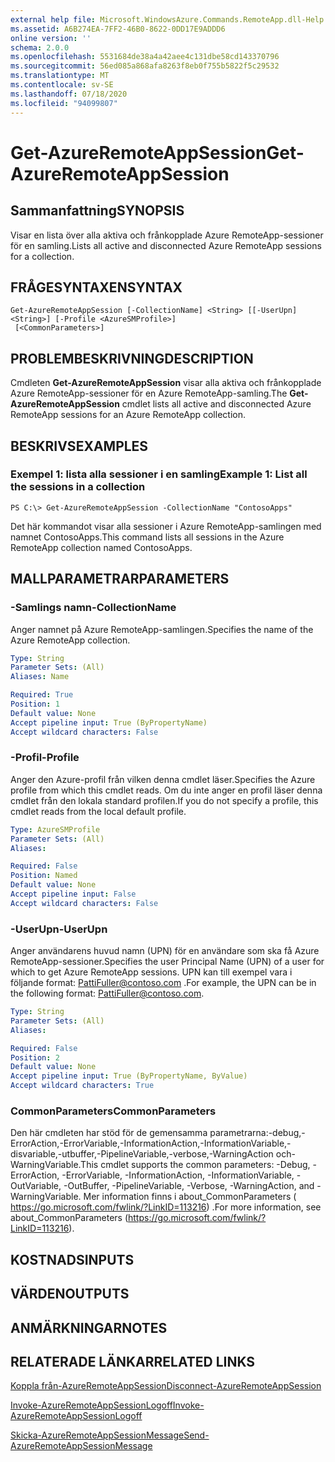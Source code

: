 ```yaml
---
external help file: Microsoft.WindowsAzure.Commands.RemoteApp.dll-Help.xml
ms.assetid: A6B274EA-7FF2-46B0-8622-0DD17E9ADDD6
online version: ''
schema: 2.0.0
ms.openlocfilehash: 5531684de38a4a42aee4c131dbe58cd143370796
ms.sourcegitcommit: 56ed085a868afa8263f8eb0f755b5822f5c29532
ms.translationtype: MT
ms.contentlocale: sv-SE
ms.lasthandoff: 07/18/2020
ms.locfileid: "94099807"
---
```

# <span data-ttu-id="5d646-101">Get-AzureRemoteAppSession</span><span class="sxs-lookup"><span data-stu-id="5d646-101">Get-AzureRemoteAppSession</span></span>

## <span data-ttu-id="5d646-102">Sammanfattning</span><span class="sxs-lookup"><span data-stu-id="5d646-102">SYNOPSIS</span></span>
<span data-ttu-id="5d646-103">Visar en lista över alla aktiva och frånkopplade Azure RemoteApp-sessioner för en samling.</span><span class="sxs-lookup"><span data-stu-id="5d646-103">Lists all active and disconnected Azure RemoteApp sessions for a collection.</span></span>

## <span data-ttu-id="5d646-104">FRÅGESYNTAXEN</span><span class="sxs-lookup"><span data-stu-id="5d646-104">SYNTAX</span></span>

```
Get-AzureRemoteAppSession [-CollectionName] <String> [[-UserUpn] <String>] [-Profile <AzureSMProfile>]
 [<CommonParameters>]
```

## <span data-ttu-id="5d646-105">PROBLEMBESKRIVNING</span><span class="sxs-lookup"><span data-stu-id="5d646-105">DESCRIPTION</span></span>
<span data-ttu-id="5d646-106">Cmdleten **Get-AzureRemoteAppSession** visar alla aktiva och frånkopplade Azure RemoteApp-sessioner för en Azure RemoteApp-samling.</span><span class="sxs-lookup"><span data-stu-id="5d646-106">The **Get-AzureRemoteAppSession** cmdlet lists all active and disconnected Azure RemoteApp sessions for an Azure RemoteApp collection.</span></span>

## <span data-ttu-id="5d646-107">BESKRIVS</span><span class="sxs-lookup"><span data-stu-id="5d646-107">EXAMPLES</span></span>

### <span data-ttu-id="5d646-108">Exempel 1: lista alla sessioner i en samling</span><span class="sxs-lookup"><span data-stu-id="5d646-108">Example 1: List all the sessions in a collection</span></span>
```
PS C:\> Get-AzureRemoteAppSession -CollectionName "ContosoApps"
```

<span data-ttu-id="5d646-109">Det här kommandot visar alla sessioner i Azure RemoteApp-samlingen med namnet ContosoApps.</span><span class="sxs-lookup"><span data-stu-id="5d646-109">This command lists all sessions in the Azure RemoteApp collection named ContosoApps.</span></span>

## <span data-ttu-id="5d646-110">MALLPARAMETRAR</span><span class="sxs-lookup"><span data-stu-id="5d646-110">PARAMETERS</span></span>

### <span data-ttu-id="5d646-111">-Samlings namn</span><span class="sxs-lookup"><span data-stu-id="5d646-111">-CollectionName</span></span>
<span data-ttu-id="5d646-112">Anger namnet på Azure RemoteApp-samlingen.</span><span class="sxs-lookup"><span data-stu-id="5d646-112">Specifies the name of the Azure RemoteApp collection.</span></span>

```yaml
Type: String
Parameter Sets: (All)
Aliases: Name

Required: True
Position: 1
Default value: None
Accept pipeline input: True (ByPropertyName)
Accept wildcard characters: False
```

### <span data-ttu-id="5d646-113">-Profil</span><span class="sxs-lookup"><span data-stu-id="5d646-113">-Profile</span></span>
<span data-ttu-id="5d646-114">Anger den Azure-profil från vilken denna cmdlet läser.</span><span class="sxs-lookup"><span data-stu-id="5d646-114">Specifies the Azure profile from which this cmdlet reads.</span></span>
<span data-ttu-id="5d646-115">Om du inte anger en profil läser denna cmdlet från den lokala standard profilen.</span><span class="sxs-lookup"><span data-stu-id="5d646-115">If you do not specify a profile, this cmdlet reads from the local default profile.</span></span>

```yaml
Type: AzureSMProfile
Parameter Sets: (All)
Aliases: 

Required: False
Position: Named
Default value: None
Accept pipeline input: False
Accept wildcard characters: False
```

### <span data-ttu-id="5d646-116">-UserUpn</span><span class="sxs-lookup"><span data-stu-id="5d646-116">-UserUpn</span></span>
<span data-ttu-id="5d646-117">Anger användarens huvud namn (UPN) för en användare som ska få Azure RemoteApp-sessioner.</span><span class="sxs-lookup"><span data-stu-id="5d646-117">Specifies the user Principal Name (UPN) of a user for which to get Azure RemoteApp sessions.</span></span>
<span data-ttu-id="5d646-118">UPN kan till exempel vara i följande format: PattiFuller@contoso.com .</span><span class="sxs-lookup"><span data-stu-id="5d646-118">For example, the UPN can be in the following format: PattiFuller@contoso.com.</span></span>

```yaml
Type: String
Parameter Sets: (All)
Aliases: 

Required: False
Position: 2
Default value: None
Accept pipeline input: True (ByPropertyName, ByValue)
Accept wildcard characters: True
```

### <span data-ttu-id="5d646-119">CommonParameters</span><span class="sxs-lookup"><span data-stu-id="5d646-119">CommonParameters</span></span>
<span data-ttu-id="5d646-120">Den här cmdleten har stöd för de gemensamma parametrarna:-debug,-ErrorAction,-ErrorVariable,-InformationAction,-InformationVariable,-disvariable,-utbuffer,-PipelineVariable,-verbose,-WarningAction och-WarningVariable.</span><span class="sxs-lookup"><span data-stu-id="5d646-120">This cmdlet supports the common parameters: -Debug, -ErrorAction, -ErrorVariable, -InformationAction, -InformationVariable, -OutVariable, -OutBuffer, -PipelineVariable, -Verbose, -WarningAction, and -WarningVariable.</span></span> <span data-ttu-id="5d646-121">Mer information finns i about_CommonParameters ( https://go.microsoft.com/fwlink/?LinkID=113216) .</span><span class="sxs-lookup"><span data-stu-id="5d646-121">For more information, see about_CommonParameters (https://go.microsoft.com/fwlink/?LinkID=113216).</span></span>

## <span data-ttu-id="5d646-122">KOSTNADS</span><span class="sxs-lookup"><span data-stu-id="5d646-122">INPUTS</span></span>

## <span data-ttu-id="5d646-123">VÄRDEN</span><span class="sxs-lookup"><span data-stu-id="5d646-123">OUTPUTS</span></span>

## <span data-ttu-id="5d646-124">ANMÄRKNINGAR</span><span class="sxs-lookup"><span data-stu-id="5d646-124">NOTES</span></span>

## <span data-ttu-id="5d646-125">RELATERADE LÄNKAR</span><span class="sxs-lookup"><span data-stu-id="5d646-125">RELATED LINKS</span></span>

[<span data-ttu-id="5d646-126">Koppla från-AzureRemoteAppSession</span><span class="sxs-lookup"><span data-stu-id="5d646-126">Disconnect-AzureRemoteAppSession</span></span>](./Disconnect-AzureRemoteAppSession.md)

[<span data-ttu-id="5d646-127">Invoke-AzureRemoteAppSessionLogoff</span><span class="sxs-lookup"><span data-stu-id="5d646-127">Invoke-AzureRemoteAppSessionLogoff</span></span>](./Invoke-AzureRemoteAppSessionLogoff.md)

[<span data-ttu-id="5d646-128">Skicka-AzureRemoteAppSessionMessage</span><span class="sxs-lookup"><span data-stu-id="5d646-128">Send-AzureRemoteAppSessionMessage</span></span>](./Send-AzureRemoteAppSessionMessage.md)


